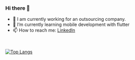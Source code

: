 ### Hi there 👋

- 🔭 I am currently working for an outsourcing company.
- 🌱 I’m currently learning mobile development with flutter
- 📫 How to reach me: [LinkedIn](https://www.linkedin.com/in/stanislav-shevchenko-0711b918b/)
<br/>

[![Top Langs](https://github-readme-stats.vercel.app/api/top-langs/?username=makidzusi)](https://github.com/anuraghazra/github-readme-stats)

